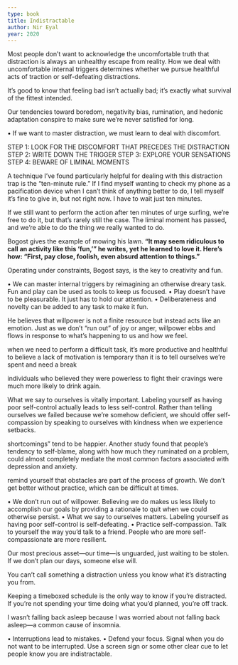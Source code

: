 ```yaml
---
type: book
title: Indistractable
author: Nir Eyal
year: 2020
---
```


Most people don’t want to acknowledge the uncomfortable truth that distraction is always an unhealthy escape from reality. How we deal with uncomfortable internal triggers determines whether we pursue healthful acts of traction or self-defeating distractions.

It’s good to know that feeling bad isn’t actually bad; it’s exactly what survival of the fittest intended.

Our tendencies toward boredom, negativity bias, rumination, and hedonic adaptation conspire to make sure we’re never satisfied for long.

•    If we want to master distraction, we must learn to deal with discomfort.

STEP 1: LOOK FOR THE DISCOMFORT THAT PRECEDES THE DISTRACTION
STEP 2: WRITE DOWN THE TRIGGER
STEP 3: EXPLORE YOUR SENSATIONS
STEP 4: BEWARE OF LIMINAL MOMENTS

A technique I’ve found particularly helpful for dealing with this distraction trap is the “ten-minute rule.” If I find myself wanting to check my phone as a pacification device when I can’t think of anything better to do, I tell myself it’s fine to give in, but not right now. I have to wait just ten minutes.

If we still want to perform the action after ten minutes of urge surfing, we’re free to do it, but that’s rarely still the case. The liminal moment has passed, and we’re able to do the thing we really wanted to do.

Bogost gives the example of mowing his lawn. **“It may seem ridiculous to call an activity like this ‘fun,’” he writes, yet he learned to love it. Here’s how: “First, pay close, foolish, even absurd attention to things.”**

Operating under constraints, Bogost says, is the key to creativity and fun.

•    We can master internal triggers by reimagining an otherwise dreary task. Fun and play can be used as tools to keep us focused.
•    Play doesn’t have to be pleasurable. It just has to hold our attention. 
•    Deliberateness and novelty can be added to any task to make it fun.

He believes that willpower is not a finite resource but instead acts like an emotion. Just as we don’t “run out” of joy or anger, willpower ebbs and flows in response to what’s happening to us and how we feel.

when we need to perform a difficult task, it’s more productive and healthful to believe a lack of motivation is temporary than it is to tell ourselves we’re spent and need a break

individuals who believed they were powerless to fight their cravings were much more likely to drink again.

What we say to ourselves is vitally important. Labeling yourself as having poor self-control actually leads to less self-control. Rather than telling ourselves we failed because we’re somehow deficient, we should offer self-compassion by speaking to ourselves with kindness when we experience setbacks.

shortcomings” tend to be happier. Another study found that people’s tendency to self-blame, along with how much they ruminated on a problem, could almost completely mediate the most common factors associated with depression and anxiety.

remind yourself that obstacles are part of the process of growth. We don’t get better without practice, which can be difficult at times.

•    We don’t run out of willpower. Believing we do makes us less likely to accomplish our goals by providing a rationale to quit when we could otherwise persist. 
•    What we say to ourselves matters. Labeling yourself as having poor self-control is self-defeating. 
•    Practice self-compassion. Talk to yourself the way you’d talk to a friend. People who are more self-compassionate are more resilient.

Our most precious asset—our time—is unguarded, just waiting to be stolen. If we don’t plan our days, someone else will.

You can’t call something a distraction unless you know what it’s distracting you from.

Keeping a timeboxed schedule is the only way to know if you’re distracted. If you’re not spending your time doing what you’d planned, you’re off track.

I wasn’t falling back asleep because I was worried about not falling back asleep—a common cause of insomnia.

•    Interruptions lead to mistakes.
•    Defend your focus. Signal when you do not want to be interrupted. Use a screen sign or some other clear cue to let people know you are indistractable.